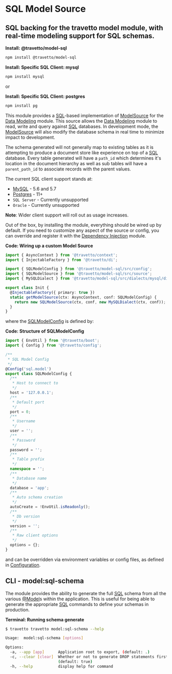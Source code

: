 # SQL Model Source
## SQL backing for the travetto model module, with real-time modeling support for SQL schemas.

**Install: @travetto/model-sql**
```bash
npm install @travetto/model-sql
```

**Install: Specific SQL Client: mysql**
```bash
npm install mysql
```

or 

**Install: Specific SQL Client: postgres**
```bash
npm install pg
```

This module provides a [SQL](https://en.wikipedia.org/wiki/SQL)-based implementation of [ModelSource](https://github.com/travetto/travetto/tree/1.0.0-docs-overhaul/module//model/src/service/source.ts#L58) for the [Data Modeling](https://github.com/travetto/travetto/tree/1.0.0-docs-overhaul/module//model "Datastore abstraction for CRUD operations with advanced query support.") module.  This source allows the [Data Modeling](https://github.com/travetto/travetto/tree/1.0.0-docs-overhaul/module//model "Datastore abstraction for CRUD operations with advanced query support.") module to read, write and query against [SQL](https://en.wikipedia.org/wiki/SQL) databases. In development mode, the [ModelSource](https://github.com/travetto/travetto/tree/1.0.0-docs-overhaul/module//model/src/service/source.ts#L58) will also modify the database schema in real time to minimize impact to development.

The schema generated will not generally map to existing tables as it is attempting to produce a document store like experience on top of
a [SQL](https://en.wikipedia.org/wiki/SQL) database.  Every table generated will have a `path_id` which determines it's location in the document hierarchy as well as sub tables will have a `parent_path_id` to associate records with the parent values.

The current SQL client support stands at:
   
   *  [MySQL](https://www.mysql.com/) - 5.6 and 5.7
   *  [Postgres](https://postgresql.org) - 11+
   *  `SQL Server` - Currently unsupported
   *  `Oracle` - Currently unsupported

**Note**: Wider client support will roll out as usage increases.

Out of the box, by installing the module, everything should be wired up by default.  If you need to customize any aspect of the source or config, you can override and register it with the [Dependency Injection](https://github.com/travetto/travetto/tree/1.0.0-docs-overhaul/module//di "Dependency registration/management and injection support.") module.

**Code: Wiring up a custom Model Source**
```typescript
import { AsyncContext } from '@travetto/context';
import { InjectableFactory } from '@travetto/di';

import { SQLModelConfig } from '@travetto/model-sql/src/config';
import { SQLModelSource } from '@travetto/model-sql/src/source';
import { MySQLDialect } from '@travetto/model-sql/src/dialects/mysql/dialect';

export class Init {
  @InjectableFactory({ primary: true })
  static getModelSource(ctx: AsyncContext, conf: SQLModelConfig) {
    return new SQLModelSource(ctx, conf, new MySQLDialect(ctx, conf));
  }
}
```

where the [SQLModelConfig](https://github.com/travetto/travetto/tree/1.0.0-docs-overhaul/module/model-sql/src/config.ts#L8) is defined by:

**Code: Structure of SQLModelConfig**
```typescript
import { EnvUtil } from '@travetto/boot';
import { Config } from '@travetto/config';

/**
 * SQL Model Config
 */
@Config('sql.model')
export class SQLModelConfig {
  /**
   * Host to connect to
   */
  host = '127.0.0.1';
  /**
   * Default port
   */
  port = 0;
  /**
   * Username
   */
  user = '';
  /**
   * Password
   */
  password = '';
  /**
   * Table prefix
   */
  namespace = '';
  /**
   * Database name
   */
  database = 'app';
  /**
   * Auto schema creation
   */
  autoCreate = !EnvUtil.isReadonly();
  /**
   * Db version
   */
  version = '';
  /**
   * Raw client options
   */
  options = {};
}
```

and can be overridden via environment variables or config files, as defined in [Configuration](https://github.com/travetto/travetto/tree/1.0.0-docs-overhaul/module//config "Environment-aware config management using yaml files").

## CLI - model:sql-schema

The module provides the ability to generate the full [SQL](https://en.wikipedia.org/wiki/SQL) schema from all the various [@Model](https://github.com/travetto/travetto/tree/1.0.0-docs-overhaul/module//model/src/registry/decorator.ts#L12)s within the application.  This is useful for being able to generate the appropriate [SQL](https://en.wikipedia.org/wiki/SQL) commands to define your schemas in production.

**Terminal: Running schema generate**
```bash
$ travetto travetto model:sql-schema --help

Usage:  model:sql-schema [options]

Options:
  -a, --app [app]      Application root to export, (default: .)
  -c, --clear [clear]  Whether or not to generate DROP statements first
                       (default: true)
  -h, --help           display help for command
```

